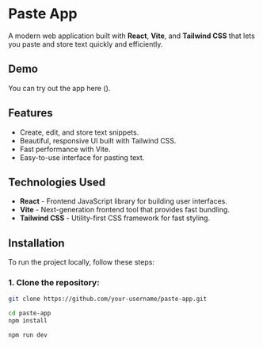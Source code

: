 # Paste App

A modern web application built with **React**, **Vite**, and **Tailwind CSS** that lets you paste and store text quickly and efficiently.

## Demo

You can try out the app here ().

## Features

- Create, edit, and store text snippets.
- Beautiful, responsive UI built with Tailwind CSS.
- Fast performance with Vite.
- Easy-to-use interface for pasting text.
  
## Technologies Used

- **React** - Frontend JavaScript library for building user interfaces.
- **Vite** - Next-generation frontend tool that provides fast bundling.
- **Tailwind CSS** - Utility-first CSS framework for fast styling.

## Installation

To run the project locally, follow these steps:

### 1. Clone the repository:
```bash
git clone https://github.com/your-username/paste-app.git
```
```bash
cd paste-app
npm install
```
```bash
npm run dev
```

